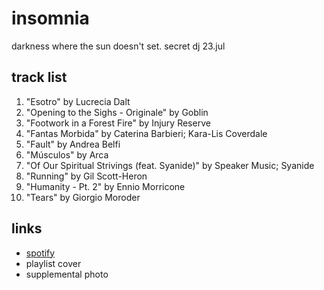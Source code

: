# insomnia

darkness where the sun doesn&#x27;t set. secret dj 23.jul

## track list

1. "Esotro" by Lucrecia Dalt
2. "Opening to the Sighs - Originale" by Goblin
3. "Footwork in a Forest Fire" by Injury Reserve
4. "Fantas Morbida" by Caterina Barbieri; Kara-Lis Coverdale
5. "Fault" by Andrea Belfi
6. "Músculos" by Arca
7. "Of Our Spiritual Strivings (feat. Syanide)" by Speaker Music; Syanide
8. "Running" by Gil Scott-Heron
9. "Humanity - Pt. 2" by Ennio Morricone
10. "Tears" by Giorgio Moroder

## links

- [spotify](https://open.spotify.com/playlist/7sFmV5dvj7636u3LkWlgUU)
- playlist cover
- supplemental photo
